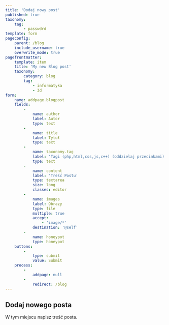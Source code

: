```yaml
---
title: 'Dodaj nowy post'
published: true
taxonomy:
    tag:
        - passwdrd
template: form
pageconfig:
    parent: /blog
    include_username: true
    overwrite_mode: true
pagefrontmatter:
    template: item
    title: 'My new Blog post'
    taxonomy:
        category: blog
        tag:
            - informatyka
            - 3d
form:
    name: addpage.blogpost
    fields:
        -
            name: author
            label: Autor
            type: text
        -
            name: title
            label: Tytuł
            type: text
        -
            name: taxonomy.tag
            label: 'Tagi (php,html,css,js,c++) (oddzielaj przecinkami)'
            type: text
        -
            name: content
            label: 'Treść Postu'
            type: textarea
            size: long
            classes: editor
        -
            name: images
            label: Obrazy
            type: file
            multiple: true
            accept:
                - 'image/*'
            destination: '@self'
        -
            name: honeypot
            type: honeypot
    buttons:
        -
            type: submit
            value: Submit
    process:
        -
            addpage: null
        -
            redirect: /blog
---
```


## Dodaj nowego posta

W tym miejscu napisz treść posta.